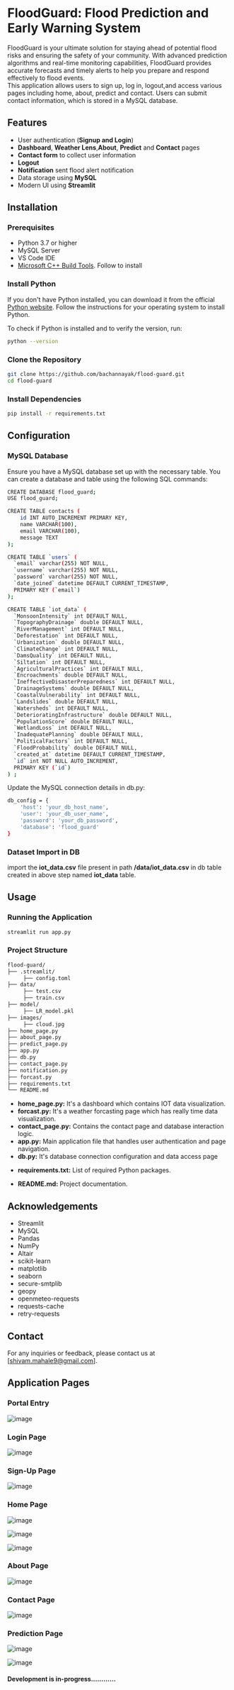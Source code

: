# FloodGuard: Flood Prediction and Early Warning System

FloodGuard is your ultimate solution for staying ahead of potential flood risks and ensuring the safety of your community. 
With advanced prediction algorithms and real-time monitoring capabilities, FloodGuard provides accurate forecasts 
and timely alerts to help you prepare and respond effectively to flood events. <br>
This application allows users to sign up, log in, logout,and access various pages including home, about, predict and contact. Users can submit contact information, which is stored in a MySQL database.

## Features


- User authentication (**Signup and Login**)
- **Dashboard**, **Weather Lens**,**About**, **Predict** and **Contact** pages
- **Contact form** to collect user information
- **Logout**
- **Notification** sent flood alert notification
- Data storage using **MySQL**
- Modern UI using **Streamlit**

## Installation

### Prerequisites

- Python 3.7 or higher
- MySQL Server
- VS Code IDE
- [Microsoft C++ Build Tools](https://visualstudio.microsoft.com/visual-cpp-build-tools/). Follow to install

### Install Python


If you don't have Python installed, you can download it from the official [Python website](https://www.python.org/downloads/). Follow the instructions for your operating system to install Python.

To check if Python is installed and to verify the version, run:

```sh
python --version
```
### Clone the Repository

```sh
git clone https://github.com/bachannayak/flood-guard.git
cd flood-guard
```
### Install Dependencies

```sh
pip install -r requirements.txt
```
## Configuration

### MySQL Database
Ensure you have a MySQL database set up with the necessary table. You can create a database and table using the following SQL commands:

```sh
CREATE DATABASE flood_guard;
USE flood_guard;
```
```sh
CREATE TABLE contacts (
    id INT AUTO_INCREMENT PRIMARY KEY,
    name VARCHAR(100),
    email VARCHAR(100),
    message TEXT
);

CREATE TABLE `users` (
  `email` varchar(255) NOT NULL,
  `username` varchar(255) NOT NULL,
  `password` varchar(255) NOT NULL,
  `date_joined` datetime DEFAULT CURRENT_TIMESTAMP,
  PRIMARY KEY (`email`)
);

CREATE TABLE `iot_data` (
  `MonsoonIntensity` int DEFAULT NULL,
  `TopographyDrainage` double DEFAULT NULL,
  `RiverManagement` int DEFAULT NULL,
  `Deforestation` int DEFAULT NULL,
  `Urbanization` double DEFAULT NULL,
  `ClimateChange` int DEFAULT NULL,
  `DamsQuality` int DEFAULT NULL,
  `Siltation` int DEFAULT NULL,
  `AgriculturalPractices` int DEFAULT NULL,
  `Encroachments` double DEFAULT NULL,
  `IneffectiveDisasterPreparedness` int DEFAULT NULL,
  `DrainageSystems` double DEFAULT NULL,
  `CoastalVulnerability` int DEFAULT NULL,
  `Landslides` double DEFAULT NULL,
  `Watersheds` int DEFAULT NULL,
  `DeterioratingInfrastructure` double DEFAULT NULL,
  `PopulationScore` double DEFAULT NULL,
  `WetlandLoss` int DEFAULT NULL,
  `InadequatePlanning` double DEFAULT NULL,
  `PoliticalFactors` int DEFAULT NULL,
  `FloodProbability` double DEFAULT NULL,
  `created_at` datetime DEFAULT CURRENT_TIMESTAMP,
  `id` int NOT NULL AUTO_INCREMENT,
  PRIMARY KEY (`id`)
) ;


```
Update the MySQL connection details in db.py:

```sh
db_config = {
    'host': 'your_db_host_name',
    'user': 'your_db_user_name',
    'password': 'your_db_password',
    'database': 'flood_guard'
}
```
### Dataset Import in DB
import the **iot_data.csv** file present in path **/data/iot_data.csv** in db table created in above step named **iot_data** table.

## Usage

### Running the Application

```sh
streamlit run app.py
```

### Project Structure

```sh
flood-guard/
├── .streamlit/
     ├── config.toml  
├── data/
     ├── test.csv
     ├── train.csv
├── model/
     ├── LR_model.pkl
├── images/
     ├── cloud.jpg    
├── home_page.py
├── about_page.py
├── predict_page.py
├── app.py
├── db.py
├── contact_page.py
├── notification.py
├── forcast.py
├── requirements.txt
└── README.md
```

- **home_page.py:** It's a dashboard which contains IOT data visualization.
- **forcast.py:** It's a weather forcasting page which has really time data visualization.
- **contact_page.py:** Contains the contact page and database interaction logic.
- **app.py:** Main application file that handles user authentication and page navigation.
- **db.py:** It's database connection configuration and data access page
+ **requirements.txt:** List of required Python packages.
* **README.md:** Project documentation.

## Acknowledgements
- Streamlit
- MySQL
- Pandas
- NumPy
- Altair
- scikit-learn
- matplotlib
- seaborn
- secure-smtplib
- geopy
- openmeteo-requests
- requests-cache 
- retry-requests

## Contact
For any inquiries or feedback, please contact us at [shivam.mahale9@gmail.com].

## Application Pages

### Portal Entry
![image](https://github.com/user-attachments/assets/c46ea08a-28ab-4fbc-8271-6af7adaf7b4b)


### Login Page

![image](https://github.com/user-attachments/assets/2bbd9ca4-5668-4cc1-b902-2d09fc406cef)



### Sign-Up Page

![image](https://github.com/user-attachments/assets/8c8541ab-9c0e-4b1e-ac99-2ce0c0db47f9)



### Home Page 

![image](https://github.com/bachannayak/flood-guard/assets/76477737/9142ea73-fb87-4e1e-b1a0-5e91943d3807)


![image](https://github.com/bachannayak/flood-guard/assets/76477737/c3f9be52-25f0-4de6-8df6-27d29e3f7d80)

![image](https://github.com/bachannayak/flood-guard/assets/76477737/7ba9f11f-60cb-444d-8358-c3bca5310cd0)

### About Page 

![image](https://github.com/bachannayak/flood-guard/assets/76477737/c078cee1-6373-4b98-a20a-07dc1a525e2e)


### Contact Page

![image](https://github.com/bachannayak/flood-guard/assets/76477737/3d2d4882-41c6-4612-95ba-225937533954)

### Prediction Page

![image](https://github.com/bachannayak/flood-guard/assets/76477737/d079153b-5bf3-402f-a476-4f535901a74a) 

![image](https://github.com/bachannayak/flood-guard/assets/76477737/eefbbb42-69be-4993-8b42-5c20ffc34c1c)


#### Development is in-progress............

